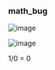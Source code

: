 ### math_bug


![image](https://github.com/lahbabic/math_bug/blob/main/picture.png)

![image](https://github.com/lahbabic/math_bug/blob/main/picture3.png)
     
1/0 = 0


